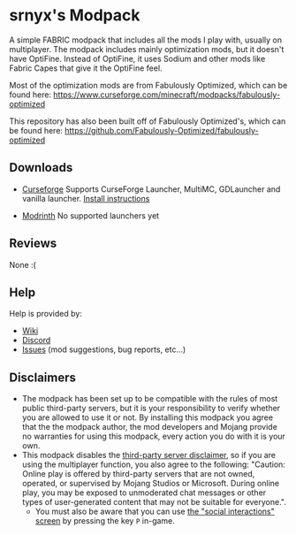 # srnyx's Modpack

A simple FABRIC modpack that includes all the mods I play with, usually on multiplayer. The modpack includes mainly optimization mods, but it doesn't have OptiFine. Instead of OptiFine, it uses Sodium and other mods like Fabric Capes that give it the OptiFine feel.

Most of the optimization mods are from Fabulously Optimized, which can be found here: https://www.curseforge.com/minecraft/modpacks/fabulously-optimized

This repository has also been built off of Fabulously Optimized's, which can be found here: https://github.com/Fabulously-Optimized/fabulously-optimized

## Downloads

* [Curseforge](https://www.curseforge.com/minecraft/modpacks/fabulously-optimized/files) 
Supports CurseForge Launcher, MultiMC, GDLauncher and vanilla launcher. [Install instructions](https://docs.srnyx.xyz/modpack)

* [Modrinth](https://modrinth.com/modpack/fabulously-optimized)
No supported launchers yet

## Reviews

None :(

## Help

Help is provided by:

* [Wiki](https://docs.srnyx.xyz/modpack)
* [Discord](https://srnyx.xyz/discord)
* [Issues](https://pack.srnyx.xyz/issues) (mod suggestions, bug reports, etc...)

## Disclaimers

* The modpack has been set up to be compatible with the rules of most public third-party servers, but it is your responsibility to verify whether you are allowed to use it or not. By installing this modpack you agree that the the modpack author, the mod developers and Mojang provide no warranties for using this modpack, every action you do with it is your own. 
* This modpack disables the [third-party server disclaimer](https://minecraft.fandom.com/wiki/File:Multiplayer_disclaimer.png), so if you are using the multiplayer function, you also agree to the following: "Caution: Online play is offered by third-party servers that are not owned, operated, or supervised by Mojang Studios or Microsoft. During online play, you may be exposed to unmoderated chat messages or other types of user-generated content that may not be suitable for everyone.". 
    * You must also be aware that you can use [the "social interactions" screen](https://minecraft.fandom.com/wiki/Social_Interactions_screen#Usage) by pressing the key `P` in-game.
